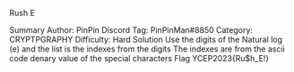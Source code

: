 Rush E

Summary
Author: PinPin
Discord Tag: PinPinMan#8850
Category: CRYPTPGRAPHY
Difficulty: Hard
Solution
Use the digits of the Natural log (e) and the list is the indexes from the digits
The indexes are from the ascii code denary value of the special characters
Flag
YCEP2023{Ru$h_E!}
